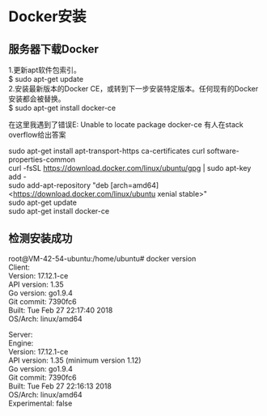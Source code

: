 # Docker安装

## 服务器下载Docker

1.更新apt软件包索引。</br>
$ sudo apt-get update</br>
2.安装最新版本的Docker CE，或转到下一步安装特定版本。任何现有的Docker安装都会被替换。</br>
$ sudo apt-get install docker-ce</br>

在这里我遇到了错误E: Unable to locate package docker-ce
有人在stack overflow给出答案

sudo apt-get install apt-transport-https ca-certificates curl software-properties-common</br>
curl -fsSL <https://download.docker.com/linux/ubuntu/gpg> | sudo apt-key add -</br>
sudo add-apt-repository "deb [arch=amd64] <https://download.docker.com/linux/ubuntu xenial stable>"</br>
sudo apt-get update</br>
sudo apt-get install docker-ce

## 检测安装成功

root@VM-42-54-ubuntu:/home/ubuntu# docker version</br>
Client:</br>
 Version:   17.12.1-ce</br>
 API version:   1.35</br>
 Go version:    go1.9.4</br>
 Git commit:    7390fc6</br>
 Built: Tue Feb 27 22:17:40 2018</br>
 OS/Arch:   linux/amd64</br>

Server:</br>
 Engine:</br>
  Version:  17.12.1-ce</br>
  API version:  1.35 (minimum version 1.12)</br>
  Go version:   go1.9.4</br>
  Git commit:   7390fc6</br>
  Built:    Tue Feb 27 22:16:13 2018</br>
  OS/Arch:  linux/amd64</br>
  Experimental: false